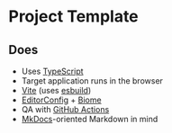 # Project Template

## Does

- Uses [TypeScript](https://www.typescriptlang.org/)
- Target application runs in the browser
- [Vite](https://vitejs.dev/) (uses [esbuild](https://esbuild.github.io/))
- [EditorConfig](https://editorconfig.org/) + [Biome](https://biomejs.dev/)
- QA with [GitHub Actions](https://github.com/features/actions)
- [MkDocs](https://www.mkdocs.org/)-oriented Markdown in mind
